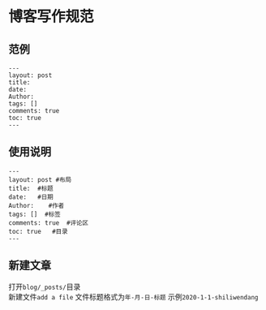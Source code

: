 # 博客写作规范
## 范例
    ---
    layout: post
    title: 
    date: 
    Author:  
    tags: []
    comments: true
    toc: true
    ---
    
    
## 使用说明
    ---  
    layout: post #布局  
    title:  #标题  
    date:   #日期  
    Author:    #作者  
    tags: []  #标签  
    comments: true  #评论区  
    toc: true   #目录 
    ---  
## 新建文章
打开`blog/_posts/`目录  
新建文件`add a file`
文件标题格式为`年-月-日-标题`
示例`2020-1-1-shiliwendang`
